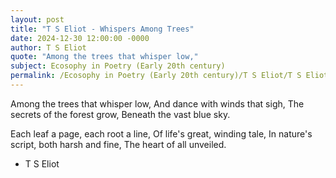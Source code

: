 ```yaml
---
layout: post
title: "T S Eliot - Whispers Among Trees"
date: 2024-12-30 12:00:00 -0000
author: T S Eliot
quote: "Among the trees that whisper low,"
subject: Ecosophy in Poetry (Early 20th century)
permalink: /Ecosophy in Poetry (Early 20th century)/T S Eliot/T S Eliot - Whispers Among Trees
---
```


Among the trees that whisper low,
And dance with winds that sigh,
The secrets of the forest grow,
Beneath the vast blue sky.

Each leaf a page, each root a line,
Of life's great, winding tale,
In nature's script, both harsh and fine,
The heart of all unveiled.

- T S Eliot
